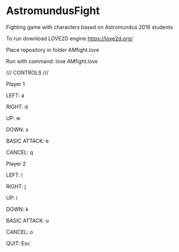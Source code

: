 # AstromundusFight
Fighting game with characters based on Astromundus 2016 students

To run download LOVE2D engine https://love2d.org/

Place repository in folder AMfight.love

Run with command: love AMfight.love

/// CONTROLS ///

Player 1

LEFT: a

RIGHT: d

UP: w

DOWN: s

BASIC ATTACK: e

CANCEL: q

Player 2

LEFT: l

RIGHT: j

UP: i

DOWN: k

BASIC ATTACK: u

CANCEL: o

QUIT: Esc
